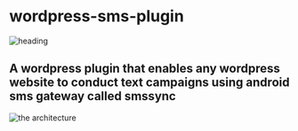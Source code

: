 # wordpress-sms-plugin

![heading](https://github.com/robi-github/wordpress-sms-plugin/blob/master/includes/Heading.png)
## A wordpress plugin that enables any wordpress website to conduct text campaigns using android sms gateway called smssync

![the architecture](https://github.com/robi-github/wordpress-sms-plugin/blob/master/includes/Image.png)



